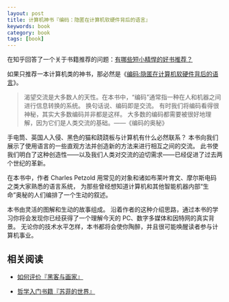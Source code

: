 ```yaml
---
layout: post
title: 计算机神书『编码：隐匿在计算机软硬件背后的语言』
keywords: book
category: book
tags: [book]
---
```


在知乎回答了一个关于书籍推荐的问题：[有哪些短小精悍的好书推荐？](https://www.zhihu.com/question/20567389/answer/16619056)

如果只推荐一本计算机类的神书，那必然是《[编码:隐匿在计算机软硬件背后的语言](https://www.amazon.cn/gp/product/B009RSXIB4/ref=as_li_ss_tl?ie=UTF8&camp=536&creative=3132&creativeASIN=B009RSXIB4&linkCode=as2&tag=cfjh-23)》。

> 渴望交流是大多数人的天性。在本书中，“编码”通常指一种在人和机器之间进行信息转换的系统。
> 换句话说、编码即是交流。
> 有时我们将编码看得很神秘，其实大多数编码并非都是这样。
> 大多数的编码都需要被很好地理解，因为它们是人类交流的基础。——《编码的奥秘》

手电筒、英国人入侵、黑色的猫和跷跷板与计算机有什么必然联系？
本书向我们展示了使用语言的一些直观方法并创造新的方法来进行相互之间的交流。
此书使我们明白了这种创造性——以及我们人类对交流的迫切需求——已经促进了过去两个世纪的革新。

在本书中，作者 Charles Petzold 用常见的对象和诸如布莱叶育文、摩尔斯电码之类大家熟悉的语言系统，
为那些曾经想知道计算机和其他智能机器内部“生命”奥秘的人们编排了一个生动的叙述。

本书由灵活的图解和生动的故事组成。
沿着作者的这种介绍思路，通过本书的学习你将会发现你已经获得了一个理解今天的 PC、数字多媒体和因特网的真实背景。
无论你的技术水平怎样，本书都将会使你陶醉，并且很可能唤醒读者参与计算机事业。

## 相关阅读

* [如何评价『黑客与画家』](https://justjavac.com/book/2012/11/01/how-to-evaluate-the-hackers-and-painters.html)

* [哲学入门书籍『苏菲的世界』](https://justjavac.com/book/2013/04/21/the-world-of-sophie.html)
